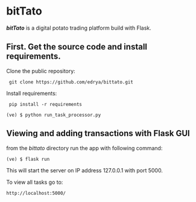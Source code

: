 # bitTato
<b><i>bitTato</i></b> is a digital potato trading platform build with Flask.


## First. Get the source code and install requirements.

Clone the public repository:

```console
 git clone https://github.com/edrya/bittato.git
```
Install requirements:

```console
 pip install -r requirements
```

```console
(ve) $ python run_task_processor.py
```


## Viewing and adding transactions with Flask GUI

from the <i>bittato</i> directory run the app with following command:

```console
(ve) $ flask run
```
This will start the server on IP address 127.0.0.1 with port 5000. 

To view all tasks go to:

```console
http://localhost:5000/
```



